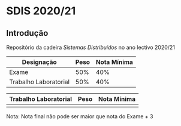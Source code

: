 # SDIS 2020/21

## Introdução

Repositório da cadeira *Sistemas Distribuídos* no ano lectivo 2020/21

|Designação|Peso|Nota Mínima|
|-|-|-|
|Exame|50%|40%|
|Trabalho Laboratorial|50%|40%|

|Trabalho Laboratorial|Peso|Nota Mínima|
|-|-|-|
||||

Nota: Nota final não pode ser maior que nota do Exame + 3
